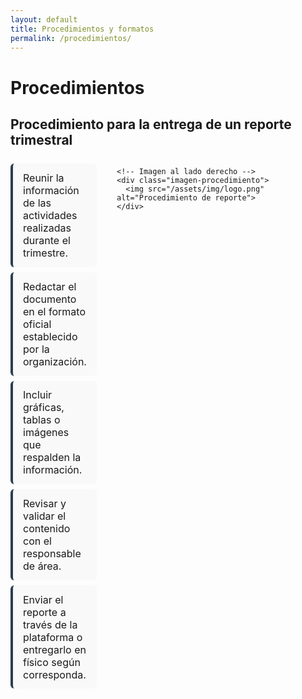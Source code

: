 ```yaml
---
layout: default
title: Procedimientos y formatos
permalink: /procedimientos/
---
```


# Procedimientos
 <h2>Procedimiento para la entrega de un reporte trimestral</h2>

  <div class="contenido-procedimiento">
    <!-- Lista de pasos -->
    <ul class="lista-procedimientos">
      <li> Reunir la información de las actividades realizadas durante el trimestre.</li>
      <li> Redactar el documento en el formato oficial establecido por la organización.</li>
      <li> Incluir gráficas, tablas o imágenes que respalden la información.</li>
      <li> Revisar y validar el contenido con el responsable de área.</li>
      <li> Enviar el reporte a través de la plataforma o entregarlo en físico según corresponda.</li>
    </ul>

    <!-- Imagen al lado derecho -->
    <div class="imagen-procedimiento">
      <img src="/assets/img/logo.png" alt="Procedimiento de reporte">
    </div>
  </div>
</section>

<style>
.procedimientos {
  padding: 2rem;
  max-width: 1000px;
  margin: auto;
}

.procedimientos h2 {
  color: #2c3e50;
  margin-bottom: 1.5rem;
  text-align: center;
}

.contenido-procedimiento {
  display: flex;
  gap: 2rem;
  align-items: flex-start;
}

/* Lista con mismo estilo que en reportes */
.lista-procedimientos {
  list-style: none;
  padding-left: 0;
  margin: 0;
  flex: 1;
}

.lista-procedimientos li {
  background: #f9f9f9;
  border-left: 4px solid #2c3e50;
  margin: 0.5rem 0;
  padding: 0.8rem 1rem;
  border-radius: 6px;
  font-size: 1rem;
}

/* Imagen al lado derecho */
.imagen-procedimiento {
  flex: 1;
  text-align: center;
}

.imagen-procedimiento img {
  max-width: 100%;
  border-radius: 8px;
  box-shadow: 0 4px 6px rgba(0, 0, 0, 0.15);
}
</style>